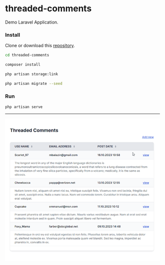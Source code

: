# threaded-comments 

Demo Laravel Application.

### Install

Clone or download this [repository](https://github.com/zares/threaded-comments).

```bash
cd threaded-comments
```
```bash
composer install
```
```bash
php artisan storage:link
```
```bash
php artisan migrate --seed
```
### Run

```bash
php artisan serve
```
---

![Threaded Comments](screenshot.gif)

